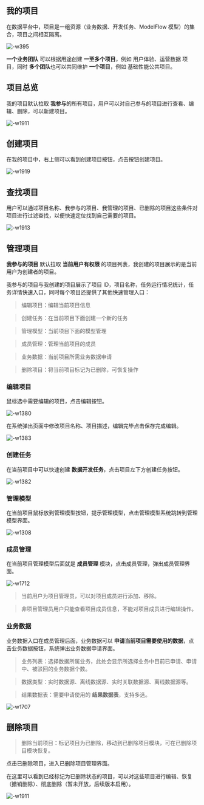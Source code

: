 
## 我的项目

在数据平台中，项目是一组资源（业务数据、开发任务、ModelFlow 模型）的集合，项目之间相互隔离。

![-w395](media/15860562976592.jpg)

**一个业务团队** 可以根据用途创建 **一至多个项目**，例如 用户体验、运营数据 项目，同时 **多个团队**也可以共同维护 **一个项目**，例如 基础性能公共项目。

## 项目总览

我的项目默认拉取 **我参与**的所有项目，用户可以对自己参与的项目进行查看、编辑、删除，可以新建项目。

![-w1911](media/15860534062736.jpg)

## 创建项目

在我的项目中，右上侧可以看到创建项目按钮，点击按钮创建项目。
 
 ![-w1919](media/15860540065247.jpg)


## 查找项目

用户可以通过项目名称、我参与的项目、我管理的项目、已删除的项目这些条件对项目进行过滤查找，以便快速定位找到自己需要的项目。

![-w1913](media/15860546158823.jpg)


## 管理项目

**我参与的项目** 默认拉取 **当前用户有权限** 的项目列表，我创建的项目展示的是当前用户为创建者的项目。

我参与的项目与我创建的项目展示了项目 ID，项目名称，任务运行情况统计，任务详情快速入口，同时每个项目还提供了其他快速管理入口：

> 编辑项目：编辑当前项目信息

> 创建任务：在当前项目下面创建一个新的任务

> 管理模型：当前项目下面的模型管理

> 成员管理：管理当前项目的成员

> 业务数据：当前项目所需业务数据申请

> 删除项目：将当前项目标记为已删除，可恢复操作

### 编辑项目

 鼠标选中需要编辑的项目，点击编辑按钮。

![-w1380](media/15860553068173.jpg)

在系统弹出页面中修改项目名称、项目描述，编辑完毕点击保存完成编辑。

![-w1383](media/15860553707331.jpg)


### 创建任务

在当前项目中可以快速创建 **数据开发任务**，点击项目左下方创建任务按钮。

![-w1382](media/15860554708139.jpg)

    

### 管理模型
  
在当前项目鼠标放到管理模型按钮，提示管理模型，点击管理模型系统跳转到管理模型界面。

![-w1308](media/15860569170189.jpg)

### 成员管理
    
在当前项目管理模型后面就是 **成员管理** 模块，点击成员管理，弹出成员管理界面。

![-w1712](media/15860570168512.jpg)

> 当前用户为项目管理员，可以对项目成员进行添加、移除。

> 非项目管理员用户只能查看项目成员信息，不能对项目成员进行编辑操作。


### 业务数据
  
业务数据入口在成员管理后面，业务数据可以 **申请当前项目需要使用的数据**，点击业务数据按钮，系统弹出业务数据申请界面。

> 业务列表：选择数据所属业务，此处会显示所选择业务中目前已申请、申请中、被驳回的业务数据个数。

> 数据类型：实时数据源、离线数据源、实时关联数据源、离线数据源等。

> 结果数据表：需要申请使用的 **结果数据表**，支持多选。
               
![-w1707](media/15860573481940.jpg)
    
## 删除项目

> 删除当前项目：标记项目为已删除，移动到已删除项目模块，可在已删除项目模块恢复。

点击已删除项目，进入已删除项目管理界面。

在这里可以看到已经标记为已删除状态的项目，可以对这些项目进行编辑、恢复（撤销删除）、彻底删除（暂未开放，后续版本启用）。

![-w1911](media/15860551576681.jpg)

